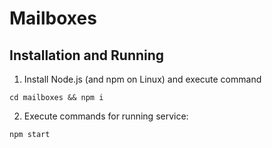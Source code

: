 # Mailboxes

Installation and Running
-----------
1. Install Node.js (and npm on Linux) and execute command
```
cd mailboxes && npm i
```

2. Execute commands for running service:
```
npm start
```
